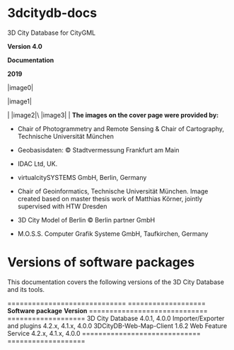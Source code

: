 # 3dcitydb-docs

3D City Database for CityGML

**Version 4.0**

**Documentation**

**2019**

|image0|

|image1|

| |image2|\ |image3|
| **The images on the cover page were provided by:**

-  Chair of Photogrammetry and Remote Sensing & Chair of Cartography,
      Technische Universität München

-  Geobasisdaten: © Stadtvermessung Frankfurt am Main

-  IDAC Ltd, UK.

-  virtualcitySYSTEMS GmbH, Berlin, Germany

-  Chair of Geoinformatics, Technische Universität München. Image
      created based on master thesis work of Matthias Körner, jointly
      supervised with HTW Dresden

-  3D City Model of Berlin © Berlin partner GmbH

-  M.O.S.S. Computer Grafik Systeme GmbH, Taufkirchen, Germany

Versions of software packages
=============================

This documentation covers the following versions of the 3D City Database
and its tools.

============================= ===================
**Software package**          **Version**
============================= ===================
3D City Database              4.0.1, 4.0.0
Importer/Exporter and plugins 4.2.x, 4.1.x, 4.0.0
3DCityDB-Web-Map-Client       1.6.2
Web Feature Service           4.2.x, 4.1.x, 4.0.0
============================= ===================

